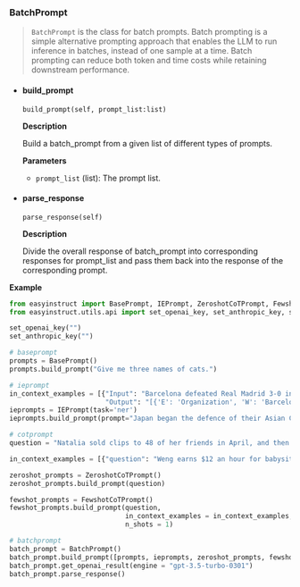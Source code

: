 ### BatchPrompt

> `BatchPrompt` is the class for batch prompts. Batch prompting is a simple alternative prompting approach that enables the LLM to run inference in batches, instead of one sample at a time. Batch prompting can reduce both token and time costs while retaining downstream performance.

- #### build_prompt

  ```
  build_prompt(self, prompt_list:list)
  ```

  **Description**

  Build a batch_prompt from a given list of different types of prompts.

  **Parameters**

  - `prompt_list` (list): The prompt list.

- #### **parse_response**

  ```
  parse_response(self)
  ```

  **Description**

  Divide the overall response of batch_prompt into corresponding responses for prompt_list and pass them back into the response of the corresponding prompt.

**Example**

```python
from easyinstruct import BasePrompt, IEPrompt, ZeroshotCoTPrompt, FewshotCoTPrompt, BatchPrompt
from easyinstruct.utils.api import set_openai_key, set_anthropic_key, set_proxy

set_openai_key("")
set_anthropic_key("")

# baseprompt
prompts = BasePrompt()
prompts.build_prompt("Give me three names of cats.")

# ieprompt
in_context_examples = [{"Input": "Barcelona defeated Real Madrid 3-0 in a La Liga match on Saturday.",
                        "Output": "[{'E': 'Organization', 'W': 'Barcelona'}, {'E': 'Organization', 'W': 'Real Madrid'}, {'E': 'Competition', 'W': 'La Liga'}]"}]
ieprompts = IEPrompt(task='ner')
ieprompts.build_prompt(prompt="Japan began the defence of their Asian Cup title with a lucky 2-1 win against Syria in a Group C championship match on Friday.", examples=in_context_examples)

# cotprompt
question = "Natalia sold clips to 48 of her friends in April, and then she sold half as many clips in May. How many clips did Natalia sell altogether in April and May?"

in_context_examples = [{"question": "Weng earns $12 an hour for babysitting. Yesterday, she just did 50 minutes of babysitting. How much did she earn?","answer": "Weng earns 12/60 = $<<12/60=0.2>>0.2 per minute.Working 50 minutes, she earned 0.2 x 50 = $<<0.2*50=10>>10."}]

zeroshot_prompts = ZeroshotCoTPrompt()
zeroshot_prompts.build_prompt(question)

fewshot_prompts = FewshotCoTPrompt()
fewshot_prompts.build_prompt(question,
                             in_context_examples = in_context_examples,
                             n_shots = 1)

# batchprompt
batch_prompt = BatchPrompt()
batch_prompt.build_prompt([prompts, ieprompts, zeroshot_prompts, fewshot_prompts])
batch_prompt.get_openai_result(engine = "gpt-3.5-turbo-0301")
batch_prompt.parse_response()
```

